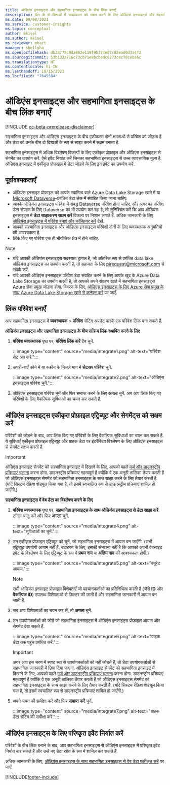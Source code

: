 ```yaml
---
title: ऑडिएंस इनसाइट्स और सहभागिता इनसाइट्स के बीच लिंक बनाएँ
description: डेटा के दो दिशाओं में साझाकरण को सक्षम करने के लिए ऑडिएंस इनसाइट्स और सहभागिता इनसाइट्स के बीच सक्रिय लिंक बनाएँ.
ms.date: 09/08/2021
ms.service: customer-insights
ms.topic: conceptual
author: mkisel
ms.author: mkisel
ms.reviewer: mhart
manager: shellyha
ms.openlocfilehash: db38778c0da862e119f9b374e07c82ead0d3a4f2
ms.sourcegitcommit: 53b133a716c73cb71e8bcbedc6273cec70ceba6c
ms.translationtype: HT
ms.contentlocale: hi-IN
ms.lasthandoff: 10/15/2021
ms.locfileid: "7645584"
---
```

# <a name="create-a-link-between-audience-insights-and-engagement-insights"></a>ऑडिएंस इनसाइट्स और सहभागिता इनसाइट्स के बीच लिंक बनाएँ

[!INCLUDE [cc-beta-prerelease-disclaimer](includes/cc-beta-prerelease-disclaimer.md)]

सहभागिता इनसाइट्स और ऑडिएंस इनसाइट्स के बीच एकीकरण दोनों क्षमताओं से परिवेश को जोड़ता है और डेटा को उनके बीच दो दिशाओं के रूप से साझा करने में सक्षम बनाता है.

सहभागिता इनसाइट्स में अधिक विश्लेषण विकल्पों के लिए एकीकृत प्रोफ़ाइल और ऑडिएंस इनसाइट्स से सेगमेंट का उपयोग करें. ऐसे इवेंट निर्यात करें जिनका सहभागिता इनसाइट्स से उच्च व्यावसायिक मूल्य है. ऑडिएंस इनसाइट में एकीकृत प्रोफ़ाइल में डेटा जोड़ने के लिए इन इवेंट का उपयोग करें.

## <a name="prerequisites"></a>पूर्वावश्यकताएँ

- ऑडिएंस इनसाइट प्रोफ़ाइल को आपके स्वामित्व वाले Azure Data Lake Storage खाते में या [Microsoft Dataverse](/powerapps/maker/data-platform/data-platform-intro.md)&ndash;प्रबंधित डेटा लेक में संग्रहित किया जाना चाहिए. 
- आपके ऑडियंस इनसाइट्स परिवेश में संबद्ध Dataverse परिवेश होना चाहिए. और अगर वह परिवेश डेटा संग्रहण के लिए Dataverse का भी उपयोग कर रहा है, तो सुनिश्चित करें कि आप ऑडियंस इनसाइट्स में **डेटा साझाकरण सक्षम करें** विकल्प पर निशान लगाते हैं. अधिक जानकारी के लिए [ऑडियंस इनसाइट्स में परिवेश बनाएं और कॉन्फ़िगर करें](../audience-insights/create-environment.md) देखें.
- आपको सहभागिता इनसाइट्स और ऑडिएंस इनसाइट्स परिवेशों दोनों के लिए व्यवस्थापक अनुमतियों की आवश्यकता है.
- लिंक किए गए परिवेश एक ही भौगोलिक क्षेत्र में होने चाहिए.

> [!NOTE]
> - यदि आपकी ऑडियंस इनसाइट्स सदस्यता ट्रायल है, जो आंतरिक रूप से प्रबंधित data lake ऑडियंस इनसाइट्स का उपयोग करती है, तो सहायता के लिए [pirequest@microsoft.com](mailto:pirequest@microsoft.com) से संपर्क करें. 
> - यदि आपकी ऑडिएंस इनसाइट्स परिवेश डेटा संग्रहित करने के लिए आपके खुद के Azure Data Lake Storage का उपयोग करती है, तो आपको अपने संग्रहण खाते में सहभागिता इनसाइट्स Azure सेवा प्रमुख जोड़ना होगा. विवरण के लिए, [ऑडिएंस इनसाइट्स के लिए Azure सेवा प्रमुख के साथ Azure Data Lake Storage खाते से कनेक्ट करें](../audience-insights/connect-service-principal.md) पर जाएँ. 


## <a name="create-an-environment-link"></a>लिंक परिवेश बनाएँ

आप सहभागिता इनसाइट्स में **व्यवस्थापक** > **परिवेश** सेटिंग अपडेट करके एक परिवेश लिंक बना सकते हैं.

**ऑडियंस इनसाइट्स और सहभागिता इनसाइट्स के बीच सक्रिय लिंक स्थापित करने के लिए**

1. **परिवेश व्यवस्थापक** पृष्ठ पर, **परिवेश लिंक करें** टैब चुनें.

    :::image type="content" source="media/integrate1.png" alt-text="परिवेश सेट अप करें.":::

1. ऊपरी-बाएँ कोने में या स्क्रीन के निचले भाग में **सेटअप परिवेश** चुनें.

     :::image type="content" source="media/integrate2.png" alt-text="ऑडिएंस इनसाइट्स परिवेश चुनें.":::

1. ऑडिएंस इनसाइट्स परिवेश चुनें और फिर समाप्त करने के लिए **अगला** चुनें. अब आप लिंक किए गए परिवेशों के लिए वैकल्पिक सुविधाओं का चयन कर सकते हैं.
 
## <a name="enable-audience-insights-unified-profiles-attributes-and-segments"></a>ऑडिएंस इनसाइट्स एकीकृत प्रोफ़ाइल एट्रिब्यूट और सेगमेंट्स को सक्षम करें

परिवेशों को जोड़ने के बाद, आप लिंक किए गए परिवेशों के लिए वैकल्पिक सुविधाओं का चयन कर सकते हैं. ये सुविधाएँ एकीकृत प्रोफ़ाइल एट्रिब्यूट और ग्राहक डेटा पर इंटरैक्टिव विश्लेषण के लिए ऑडिएंस इनसाइट्स से सेगमेंट सक्षम करती हैं.

> [!IMPORTANT]
> ऑडिएंस इनसाइट सेगमेंट को सहभागिता इनसाइट में दिखाने के लिए, आपको पहले [मर्ज और डाउनस्ट्रीम प्रक्रियाएं चलाना](../audience-insights/merge-entities.md) करना होगा. डाउनस्ट्रीम प्रक्रियाएं महत्वपूर्ण हैं क्योंकि वे एक अनूठी तालिका तैयार करती हैं जो ऑडिएंस इनसाइट्स सेगमेंट को सहभागिता इनसाइट्स के साथ साझा करने के लिए तैयार करती है. (यदि सिस्टम रीफ्रेश शेड्यूल किया गया है, तो इसमें स्वचालित रूप से डाउनस्ट्रीम प्रक्रियाएं शामिल हो जाएँगी.)

**सहभागिता इनसाइट्स में वेब डेटा का विश्लेषण करने के लिए**

1. **परिवेश व्यवस्थापक** पृष्ठ पर, **सहभागिता इनसाइट्स के साथ ऑडियंस इनसाइट्स से डेटा साझा करें** टॉगल चालू करें और फिर **अगला** चुनें.

    :::image type="content" source="media/integrate4.png" alt-text="सुविधाओं का चुनें.":::

1. उन एकीकृत प्रोफ़ाइल एट्रिब्यूट को चुनें, जो सहभागिता इनसाइट्स में आयाम बन जाएँगी. (सभी एट्रिब्यूट उपयोगी आयाम नहीं हैं. उदाहरण के लिए, इसकी संभावना नहीं है कि आपको अपनी वेबसाइट इवेंट के विश्लेषण के लिए एट्रिब्यूट के रूप में **प्रथम नाम** या **अंतिम नाम** की आवश्यकता होगी.)

    :::image type="content" source="media/integrate5.png" alt-text="क्यूरेट आयाम.":::

   >[!NOTE]
   > सभी ऑडियंस इनसाइट प्रोफ़ाइल विशेषताएँ जो पहचानकर्ताओं का प्रतिनिधित्व करती हैं (जैसे **ID** और **वैकल्पिक ID**) उपलब्ध विशेषताओं से फ़िल्टर की जाती हैं और सहभागिता जानकारी में आयाम बन जाती हैं.

1. जब आप विशेषताओं का चयन कर लें, तो **अगला** चुनें.
1. उन उपयोगकर्ताओं को जोड़ें जो सहभागिता इनसाइट्स में ऑडिएंस इनसाइट्स प्रोफ़ाइल आयाम और सेगमेंट देख सकते हैं.

    :::image type="content" source="media/integrate6.png" alt-text="ग्राहक डेटा तक पहुंच प्रबंधित करें.":::

   > [!IMPORTANT]
   > अगर आप इस चरण में स्पष्ट रूप से उपयोगकर्ताओं को नहीं जोड़ते हैं, तो डेटा उपयोगकर्ताओं से सहभागिता जानकारी में छिपा दिया जाएगा.
   > ऑडिएंस इनसाइट सेगमेंट को सहभागिता इनसाइट में दिखाने के लिए, आपको पहले [मर्ज और डाउनस्ट्रीम प्रक्रियाएं चलाना](../audience-insights/merge-entities.md) करना होगा. डाउनस्ट्रीम प्रक्रियाएं महत्वपूर्ण हैं क्योंकि वे एक अनूठी तालिका तैयार करती हैं जो ऑडिएंस इनसाइट्स सेगमेंट को सहभागिता इनसाइट्स के साथ साझा करने के लिए तैयार करती है. (यदि सिस्टम रीफ्रेश शेड्यूल किया गया है, तो इसमें स्वचालित रूप से डाउनस्ट्रीम प्रक्रियाएं शामिल हो जाएँगी.)

1. अपने चयन की समीक्षा करें और फिर **समाप्त करें** चुनें.

    :::image type="content" source="media/integrate7.png" alt-text="ग्राहक डेटा सेटिंग की समीक्षा करें.":::

## <a name="export-refined-events-to-audience-insights"></a>ऑडिएंस इनसाइट्स के लिए परिष्कृत इवेंट निर्यात करें

परिवेशों के बीच लिंक बनाने के बाद, आप सहभागिता इनसाइट्स से ऑडिएंस इनसाइट्स में परिष्कृत इवेंट निर्यात कर सकते हैं और उन्हें नए डेटा स्रोत के रूप में शामिल कर सकते हैं. 

अधिक जानकारी के लिए, [ऑडियंस इनसाइट्स के साथ सहभागिता इनसाइट्स से वेब डेटा एकीकृत करें](../audience-insights/integrate-engagement-insights.md) पर जाएँ.

<!--
## Share engagement insights refined events with audience insights

After you create a link between environments, a new option becomes available for you to share [refined events](refined-events.md) with audience insights.

Consider the following when creating refined events for audience insights: 

- Provide a meaningful name for the refined event. It will be used as an activity name in audience insights.
- Select at least the following properties to create an activity in audience insights: 
    - Signal.Action.Name indicates the activity details.
    - Signal.User.Id maps with the customer ID.
    - Signal.View.Uri is a web address as a basis for segments or measures.
    - Signal.Export.Id is a primary key for events.
    - Signal.Timestamp determines the date and time for the activity.

To share refined events:

1. From the engagement insights menu, select **Data** and then select the **Events** tab.
2. On the **Action** menu, select **Share as activity**.

    :::image type="content" source="media/integrate8.png" alt-text="Data shared events settings.":::

3. You can view and stop actively shared events on the **Export and Sharing** tab.
4. -- per Michael K, we need a mock here (Mukesh needs to update to reflect what happens in AUI once a user shares a refined event (i.e. no longer AUI, data wrangler needs to go discover data in the storage, the shared event is available as a DS and entity, correct?)

### Attach refined events shared as activities to unified profiles in audience insights

You can bring customer web activity data from engagement insights into audience insights. In addition to transactional, demographic, or behavioral data, you can view activities on the web in unified customer profiles. You can then use these profiles to get insights such as segments, measures, and predictions for audience activation.

Follow the steps in [data unification](../audience-insights/data-unification.md) to map, match, and merge website authentication information to unified profiles in audience insights.

You can also share refined events that are now available in audience insights, identified as data sources and entities. 

Next, you can relate event data from engagement insights as unified activities in customer profiles.

### Relate refined event data as an activity of a customer profile

After unifying the data, you can configure the activity for the customer profile. For more information, go to [Customer activities](../audience-insights/activities.md).

:::image type="content" source="media/web-event-activity.png" alt-text="Activities page with expanded Edit activity pane.":::

Next, configure the new activity by using mapping elements: 

- **Primary Key**: Signal.Export.Id, a unique ID that is available for every event record in engagement insights. This property is automatically generated.

- **Timestamp**: Signal.Timestamp in the event property.

- **Event**: Signal.Name, the event name that you want to track.

- **Web address**: Signal.View.Uri that refers to the URI of the page that created the event.

- **Details**: Signal.Action.Name to represent the information to associate with the event. The selected property in this case indicates that the event is for email promotion.

- **Activity type**: In this example, we choose the existing activity type WebLog. This selection is a useful filter option to run prediction models or create segments based on this activity type.

- **Set up relationship**: This important setting ties the activity to existing customer profiles. **Signal.User.Id** is the identifier configured in the SDK to be collected. It relates to the user ID in other data sources that are configured in audience insights. 

This example configures the relationship between Signal.User.Id and RetailCustomers:CustomerRetailId, which is the primary key that was identified in the map step of the data unification process.

After processing the activities, you can review customer records and open a customer card to see activities from engagement insights in the timeline. 

> [!TIP]
> To find a customer ID that has an engagement insights activity, go to **Entities** and preview the data for the UnifiedActivity entity. **ActivityTypeDisplay = WebLog** contains the engagement insights activity configured in the preceding example. Copy the customer ID for one of those records and search<!--note from editor: Edit okay? I couldn't quite follow this.-- > for that ID on the **Customers** page.

--> 

[!INCLUDE[footer-include](../includes/footer-banner.md)]
